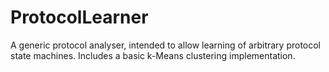 # ProtocolLearner

A generic protocol analyser, intended to allow learning of arbitrary protocol 
state machines.
Includes a basic k-Means clustering implementation.
